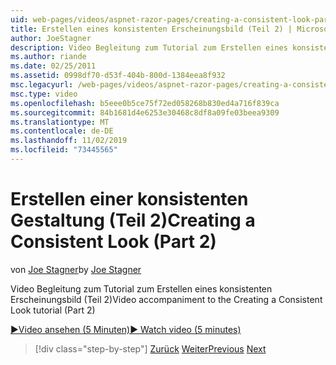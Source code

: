 ```yaml
---
uid: web-pages/videos/aspnet-razor-pages/creating-a-consistent-look-part-2
title: Erstellen eines konsistenten Erscheinungsbild (Teil 2) | Microsoft-Dokumentation
author: JoeStagner
description: Video Begleitung zum Tutorial zum Erstellen eines konsistenten Erscheinungsbild (Teil 2)
ms.author: riande
ms.date: 02/25/2011
ms.assetid: 0998df70-d53f-404b-800d-1384eea8f932
msc.legacyurl: /web-pages/videos/aspnet-razor-pages/creating-a-consistent-look-part-2
msc.type: video
ms.openlocfilehash: b5eee0b5ce75f72ed058268b830ed4a716f839ca
ms.sourcegitcommit: 84b1681d4e6253e30468c8df8a09fe03beea9309
ms.translationtype: MT
ms.contentlocale: de-DE
ms.lasthandoff: 11/02/2019
ms.locfileid: "73445565"
---
```

# <a name="creating-a-consistent-look-part-2"></a><span data-ttu-id="ab4c9-103">Erstellen einer konsistenten Gestaltung (Teil 2)</span><span class="sxs-lookup"><span data-stu-id="ab4c9-103">Creating a Consistent Look (Part 2)</span></span>

<span data-ttu-id="ab4c9-104">von [Joe Stagner](https://github.com/JoeStagner)</span><span class="sxs-lookup"><span data-stu-id="ab4c9-104">by [Joe Stagner](https://github.com/JoeStagner)</span></span>

<span data-ttu-id="ab4c9-105">Video Begleitung zum Tutorial zum Erstellen eines konsistenten Erscheinungsbild (Teil 2)</span><span class="sxs-lookup"><span data-stu-id="ab4c9-105">Video accompaniment to the Creating a Consistent Look tutorial (Part 2)</span></span>

<span data-ttu-id="ab4c9-106">[&#9654;Video ansehen (5 Minuten)](https://channel9.msdn.com/Blogs/ASP-NET-Site-Videos/creating-a-consistent-look-(part-2))</span><span class="sxs-lookup"><span data-stu-id="ab4c9-106">[&#9654; Watch video (5 minutes)](https://channel9.msdn.com/Blogs/ASP-NET-Site-Videos/creating-a-consistent-look-(part-2))</span></span>

> [!div class="step-by-step"]
> <span data-ttu-id="ab4c9-107">[Zurück](creating-a-consistent-look-part-1.md)
> [Weiter](working-with-forms-part-1.md)</span><span class="sxs-lookup"><span data-stu-id="ab4c9-107">[Previous](creating-a-consistent-look-part-1.md)
[Next](working-with-forms-part-1.md)</span></span>
